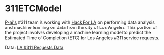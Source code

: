 # 311ETCModel

[P-ai's](https://www.p-ai.org/) #311 team is working with [Hack For LA](https://www.hackforla.org/#hack-nights) on performing 
data analysis and machine learning on data from the city of Los Angeles. This portion of the project involves developing a machine learning model to predict the Estimated Time of Completion (ETC) for Los Angeles #311 service requests.


Data: [LA #311 Requests Data](https://data.lacity.org/browse?category=A+Well+Run+City&limitTo=filters&q=%22MyLA311+Service+Request+Data+201%22&sortBy=relevance)
